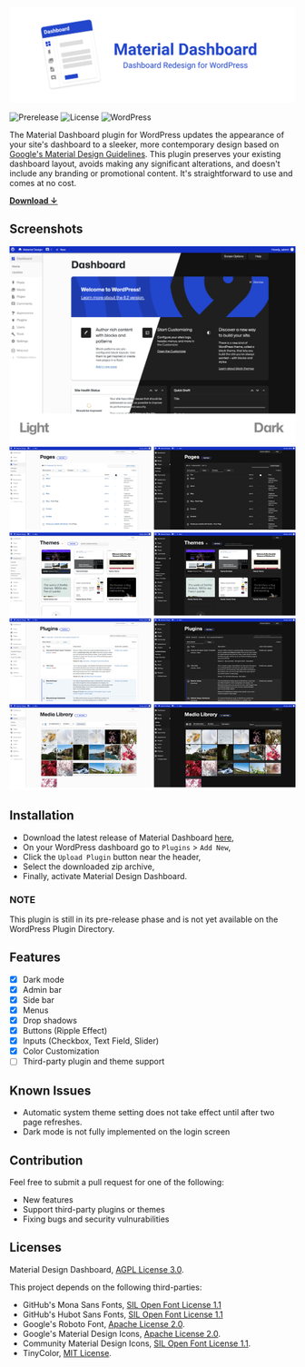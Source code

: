 ![Alt text](.readme/banner.png?raw=true  "Material Design Dashboard")

![Prerelease](https://img.shields.io/badge/pre--release-red)
![License](https://img.shields.io/badge/license-AGPL_v3-blue)
![WordPress](https://img.shields.io/badge/WordPress-6.2-lightblue)

The Material Dashboard plugin for WordPress updates the appearance of your site's dashboard to a sleeker, more contemporary design based on [Google's Material Design Guidelines](https://material.io/design). This plugin preserves your existing dashboard layout, avoids making any significant alterations, and doesn't include any branding or promotional content. It's straightforward to use and comes at no cost.

[**Download <ins>↓</ins>**](https://github.com/fatihbalsoy/wp-material-design/releases/)

## Screenshots

![Alt text](.readme/dashboard-welcome.png?raw=true  "Screenshots")
![Alt text](.readme/screenshots.png?raw=true  "Screenshots")

## Installation

- Download the latest release of Material Dashboard [here](https://github.com/fatihbalsoy/wp-material-design/releases/),
- On your WordPress dashboard go to `Plugins` > `Add New`,
- Click the `Upload Plugin` button near the header,
- Select the downloaded zip archive,
- Finally, activate Material Design Dashboard.

### NOTE

This plugin is still in its pre-release phase and is not yet available on the WordPress Plugin Directory.

## Features

- [x] Dark mode
- [x] Admin bar
- [x] Side bar
- [x] Menus
- [x] Drop shadows 
- [x] Buttons (Ripple Effect) 
- [x] Inputs (Checkbox, Text Field,  Slider)
- [x] Color Customization
- [ ] Third-party plugin and theme support

## Known Issues

- Automatic system theme setting does not take effect until after two page refreshes.
- Dark mode is not fully implemented on the login screen

## Contribution

Feel free to submit a pull request for one of the following:

- New features
- Support third-party plugins or themes
- Fixing bugs and security vulnurabilities

## Licenses

Material Design Dashboard, [AGPL License 3.0](https://github.com/fatihbalsoy/wp-material-design/blob/master/LICENSE).

This project depends on the following third-parties:

- GitHub's Mona Sans Fonts, [SIL Open Font License 1.1](https://github.com/github/mona-sans/blob/main/LICENSE)
- GitHub's Hubot Sans Fonts, [SIL Open Font License 1.1](https://github.com/github/hubot-sans/blob/main/LICENSE)
- Google's Roboto Font, [Apache License 2.0](https://github.com/googlefonts/roboto/blob/master/LICENSE).
- Google's Material Design Icons, [Apache License 2.0](https://github.com/google/material-design-icons/blob/master/LICENSE).
- Community Material Design Icons, [SIL Open Font License 1.1](https://github.com/Templarian/MaterialDesign/blob/master/LICENSE).
- TinyColor, [MIT License](https://github.com/bgrins/TinyColor/blob/master/LICENSE).
